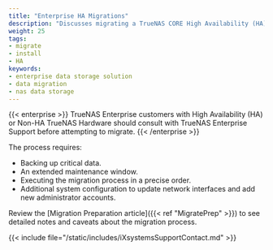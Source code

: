 ```yaml
---
title: "Enterprise HA Migrations"
description: "Discusses migrating a TrueNAS CORE High Availability (HA) system to SCALE."
weight: 25
tags:
- migrate
- install
- HA
keywords:
- enterprise data storage solution
- data migration
- nas data storage
---
```


{{< enterprise >}}
TrueNAS Enterprise customers with High Availability (HA) or Non-HA TrueNAS Hardware should consult with TrueNAS Enterprise Support before attempting to migrate.
{{< /enterprise >}}

The process requires:
* Backing up critical data.
* An extended maintenance window.
* Executing the migration process in a precise order.
* Additional system configuration to update network interfaces and add new administrator accounts.

Review the [Migration Preparation article]({{< ref "MigratePrep" >}}) to see detailed notes and caveats about the migration process.

{{< include file="/static/includes/iXsystemsSupportContact.md" >}}
